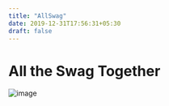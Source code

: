 ```yaml
---
title: "AllSwag"
date: 2019-12-31T17:56:31+05:30
draft: false
---
```


# **All the Swag Together**

![image](/TOGETHER4.jpg)